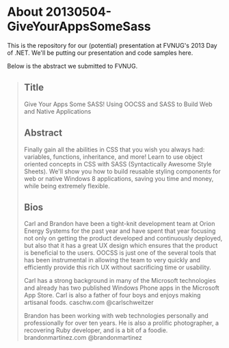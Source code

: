 # About 20130504-GiveYourAppsSomeSass

This is the repository for our (potential) presentation at FVNUG's 2013 Day of .NET. We'll be putting our presentation and code samples here.

Below is the abstract we submitted to FVNUG.

> ## Title
> 
> Give Your Apps Some SASS! Using OOCSS and SASS to Build Web and Native Applications
> 
> ## Abstract
> 
> Finally gain all the abilities in CSS that you wish you always had: variables, functions, inheritance, and more! Learn to use object oriented concepts in CSS with SASS (Syntactically Awesome Style Sheets). We'll show you how to build reusable styling components for web or native Windows 8 applications, saving you time and money, while being extremely flexible.
> 
> ## Bios
> 
> Carl and Brandon have been a tight-knit development team at Orion Energy Systems for the past year and have spent that year focusing not only on getting the product developed and continuously deployed, but also that it has a great UX design which ensures that the product is beneficial to the users.  OOCSS is just one of the several tools that has been instrumental in allowing the team to very quickly and efficiently provide this rich UX without sacrificing time or usability.
> 
> Carl has a strong background in many of the Microsoft technologies and already has two published Windows Phone apps in the Microsoft App Store.  Carl is also a father of four boys and enjoys making artisanal foods. caschw.com @carlschweitzer
> 
> Brandon has been working with web technologies personally and professionally for over ten years. He is also a prolific photographer, a recovering Ruby developer, and is a bit of a foodie. brandonmartinez.com @brandonmartinez
